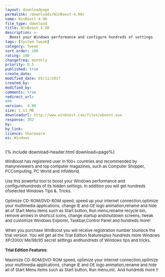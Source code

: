 ```yaml
---
layout: downloadpage
permalink: /downloads/WinBoost-4,90/
name: WinBoost 4.90
file_type: download
title: WinBoost 4.90
description: >-
  Boost your Windows performance and configure hundreds of settings
tags: [System Tweak]
category: Tweak
sort_order: 100
rating: 100
changefreq: monthly
priority: 0.5
published: true
create_date: 
modified_date: 03/11/2017
created_by: 
modified_by: 
comments: true
redirect_url: 
### 
version:  4.90
size: 1.51 MB
downloadurl: http://www.winboost.com/files/wboost.exe
response: 302
by: 
by_link: 
licence: Shareware
os: Windows
---
```


{% include download-header.html download=page%}

<p style="fix-download-text !important">
<p><font size="2"><p>WinBoost has registered user in 100+ countries and recommended by manyreviewers and top computer magazines, such as Computer Shopper, PCComputing, PC World and InfoWorld. <br />
<br />
Use this powerful tool to boost your Windows performance and configurehundreds of its hidden settings. In addition you will get hundreds ofselected Windows Tips &amp;. Tricks.<br />
<br />
Optimize CD-ROM/DVD-ROM speed, speed up your internet connection,optimize your multimedia applications, change IE and OE logo animation,rename and hide all of Start Menu items such as Start button, Run menu,rename recycle bin, remove arrows in shortcut icons, change startup andshutdown screens, tweak and customize Windows Explorer, Taskbar,Control Panel and hundreds more!<br />
<br />
When you purchase WinBoost you will receive registration number tounlock the trial version. You will get all the Trial Edition featuresplus hundreds more Windows XP/2000/ Me/98/95 secret settings andhundreds of Windows tips and tricks.<br />
<br />
<span class="articleDetailsLink"><strong>Trial Edition Features:</strong></span><br />
<br />
Maximize CD-ROM/DVD-ROM speed, optimize your internet connection,optimize your multimedia applications, change IE and OE logo animation,rename and hide all of Start Menu items such as Start button, Run menu,etc. And hundreds more !!</p></p></p>
